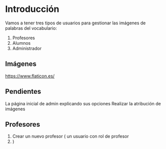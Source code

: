 # Introducción
Vamos a tener tres tipos de usuarios para gestionar las imágenes de palabras  del vocabulario:

1. Profesores
1. Alumnos
1. Administrador

## Imágenes
 https://www.flaticon.es/


## Pendientes
 La página inicial de admin explicando sus opciones
 Realizar la atribución de imágenes


## Profesores
1. Crear un nuevo profesor ( un usuario con rol de profesor
2. )
